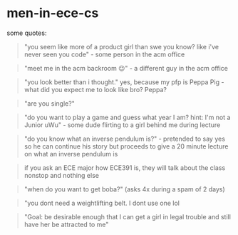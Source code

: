 # men-in-ece-cs
some quotes:

> "you seem like more of a product girl than swe you know? like i've never seen you code" - some person in the acm office
    
> "meet me in the acm backroom 😉" - a different guy in the acm office     

> "you look better than i thought." yes, because my pfp is Peppa Pig - what did you expect me to look like bro? Peppa?  
   
> "are you single?"     

> "do you want to play a game and guess what year I am? hint: I'm not a Junior uWu" - some dude flirting to a girl behind me during lecture

> "do you know what an inverse pendulum is?" - pretended to say yes so he can continue his story but proceeds to give a 20 minute lecture on what an inverse pendulum is 

> if you ask an ECE major how ECE391 is, they will talk about the class nonstop and nothing else

> "when do you want to get boba?" (asks 4x during a spam of 2 days)

> "you dont need a weightlifting belt. I dont use one lol

> "Goal: be desirable enough that I can get a girl in legal trouble and still have her be attracted to me"


